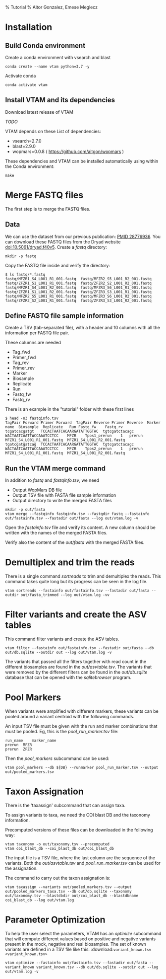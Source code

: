 % Tutorial
% Aitor Gonzalez, Emese Meglecz

# Installation

## Build Conda environment

Create a conda environment with vsearch and blast

~~~
conda create --name vtam python=3.7 -y
~~~

Activate conda

~~~
conda activate vtam
~~~

## Install VTAM and its dependencies

Download latest release of VTAM

_TODO_

VTAM depends on these List of dependencies:

* vsearch=2.7.0
* blast=2.9.0
* wopmars=0.0.8 ( https://github.com/aitgon/wopmars )

These dependencies and VTAM can be installed automatically using within the Conda environment:

~~~
make
~~~

# Merge FASTQ files

The first step is to merge the FASTQ files.

## Data

We can use the dataset from our previous publication: [PMID 28776936](https://pubmed.ncbi.nlm.nih.gov/28776936). 
You can download these FASTQ files from the Dryad website [doi:10.5061/dryad.f40v5](https://datadryad.org/stash/dataset/doi:10.5061/dryad.f40v5).
Create a *fastq* directory:

~~~
mkdir -p fastq
~~~

Copy the FASTQ file inside and verify the directory:

~~~
$ ls fastq/*.fastq
fastq/MFZR1_S4_L001_R1_001.fastq  fastq/MFZR2_S5_L001_R2_001.fastq  fastq/ZFZR1_S1_L001_R1_001.fastq  fastq/ZFZR2_S2_L001_R2_001.fastq
fastq/MFZR1_S4_L001_R2_001.fastq  fastq/MFZR3_S6_L001_R1_001.fastq  fastq/ZFZR1_S1_L001_R2_001.fastq  fastq/ZFZR3_S3_L001_R1_001.fastq
fastq/MFZR2_S5_L001_R1_001.fastq  fastq/MFZR3_S6_L001_R2_001.fastq  fastq/ZFZR2_S2_L001_R1_001.fastq  fastq/ZFZR3_S3_L001_R2_001.fastq
~~~

## Define FASTQ file sample information

Create a TSV (tab-separated file), with a header and 10 columns with all the information per FASTQ file pair.

These columns are needed

- Tag_fwd
- Primer_fwd
- Tag_rev
- Primer_rev
- Marker
- Biosample
- Replicate
- Run
- Fastq_fw
- Fastq_rv


There is an example in the "tutorial" folder with these first lines

~~~
$ head -n3 fastqinfo.tsv 
TagPair Forward	Primer Forward	TagPair Reverse	Primer Reverse	Marker name	 Biosample	Replicate	Run	Fastq_fw	Fastq_rv
tcgatcacgatgt	TCCACTAATCACAARGATATTGGTAC	tgtcgatctacagc	WACTAATCAATTWCCAAATCCTCC	MFZR	Tpos1_prerun	1	prerun	MFZR1_S4_L001_R1_001.fastq	MFZR1_S4_L001_R2_001.fastq
tgatcgatgatcag	TCCACTAATCACAARGATATTGGTAC	tgtcgatctacagc	WACTAATCAATTWCCAAATCCTCC	MFZR	Tpos2_prerun	1	prerun	MFZR1_S4_L001_R1_001.fastq	MFZR1_S4_L001_R2_001.fastq
~~~

## Run the VTAM merge command

In addition to *fastq* and *fastqinfo.tsv*, we need

- Output WopMars DB file
- Output TSV file with FASTA file sample information
- Output directory to write the merged FASTA files

~~~
mkdir -p out/fasta
vtam merge --fastqinfo fastqinfo.tsv --fastqdir fastq --fastainfo out/fastainfo.tsv --fastadir out/fasta --log out/vtam.log -v
~~~

Open the *fastainfo.tsv* file and verify its content. A new column should be written with the names of the merged FASTA files.

Verify also the content of the *out/fasta* with the merged FASTA files.

# Demultiplex and trim the reads

There is a single command *sortreads* to trim and demultiplex the reads. This command takes quite long but its progress can be seen in the log file.

~~~
vtam sortreads --fastainfo out/fastainfo.tsv --fastadir out/fasta --outdir out/fasta_trimmed --log out/vtam.log -vv
~~~

# Filter variants and create the ASV tables

This command filter variants and create the ASV tables. 

~~~
vtam filter --fastainfo out/fastainfo.tsv --fastadir out/fasta --db out/db.sqlite --outdir out --log out/vtam.log -v
~~~

The variants that passed all the filters together with read count in the different biosamples are found in the *out/asvtable.tsv*. The variants that were removed by the different filters can be found in the *out/db.sqlite* database that can be opened with the *sqlitebrowser* program.

# Pool Markers

When variants were amplified with different markers, these variants can be pooled around a variant centroid with the following commands.

An input TSV file must be given with the run and marker combinations that must be pooled. Eg, this is the *pool_run_marker.tsv* file:

~~~
run_name	marker_name
prerun	MFZR
prerun	ZFZR
~~~

Then the *pool_markers* subcommand can be used:


~~~
vtam pool_markers --db ${DB} --runmarker pool_run_marker.tsv --output out/pooled_markers.tsv
~~~

# Taxon Assignation

There is the 'taxassign' subcommand that can assign taxa. 

To assign variants to taxa, we need the COI blast DB and the taxonomy information.

Precomputed versions of these files can be downloaded in the following way:

~~~
vtam taxonomy -o out/taxonomy.tsv --precomputed
vtam coi_blast_db --coi_blast_db out/coi_blast_db
~~~

The input file is a TSV file, where the last column are the sequence of the variants. Both the *out/asvtable.tsv* and *pool_run_marker.tsv* can be used for the assignation.

The command to carry out the taxon assignation is:

~~~
vtam taxassign --variants out/pooled_markers.tsv --output out/pooled_markers_taxa.tsv --db out/db.sqlite --taxonomy out/taxonomy.tsv --blastdbdir out/coi_blast_db --blastdbname coi_blast_db --log out/vtam.log
~~~

# Parameter Optimization

To help the user select the parameters, VTAM has an *optimize* subcommand that will compute different values based on positive and negative variants present in the mock, negative and real biosamples. The set of known variants are defined in a TSV file like this: :download:`variant_known.tsv <variant_known.tsv>`

~~~
vtam optimize --fastainfo out/fastainfo.tsv --fastadir out/fasta --variant_known variant_known.tsv --db out/db.sqlite --outdir out --log out/vtam.log -v
~~~

